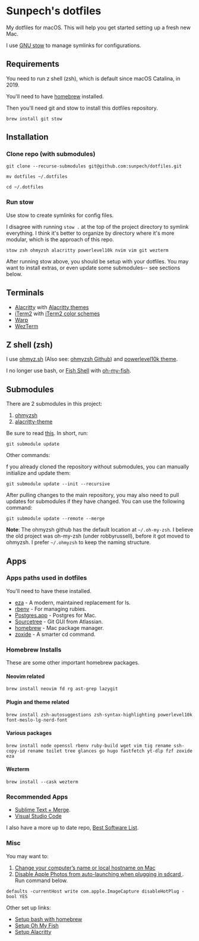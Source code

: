 # Sunpech's dotfiles

My dotfiles for macOS. This will help you get started setting up a fresh new Mac.

I use [GNU stow](https://www.gnu.org/software/stow/) to manage symlinks for configurations.

## Requirements

You need to run z shell (zsh), which is default since macOS Catalina, in 2019.

You'll need to have [homebrew](https://brew.sh/) installed. 

Then you'll need git and stow to install this dotfiles repository.

```
brew install git stow
```

## Installation

### Clone repo (with submodules)

```
git clone --recurse-submodules git@github.com:sunpech/dotfiles.git

mv dotfiles ~/.dotfiles

cd ~/.dotfiles
```

### Run stow

Use stow to create symlinks for config files. 

I disagree with running ```stow .``` at the top of the project directory to symlink everything. I think it's better to organize by directory where it's more modular, which is the approach of this repo.

```
stow zsh ohmyzsh alacritty powerlevel10k nvim vim git wezterm
```

After running stow above, you should be setup with your dotfiles. You may want to install extras, or even update some submodules-- see sections below.

## Terminals

* [Alacritty](https://alacritty.org/) with [Alacritty themes](https://github.com/alacritty/alacritty-theme)
* [iTerm2](http://www.iterm2.com/) with [iTerm2 color schemes](http://iterm2colorschemes.com/)
* [Warp](https://www.warp.dev/)
* [WezTerm](https://wezfurlong.org/wezterm/)

## Z shell (zsh)

I use [ohmyz.sh](https://ohmyz.sh/) (Also see: [ohmyzsh Github](https://github.com/ohmyzsh/ohmyzsh)) and [powerlevel10k theme](https://github.com/romkatv/powerlevel10k).

I no longer use bash, or [Fish Shell](https://fishshell.com/) with [oh-my-fish](https://github.com/oh-my-fish/oh-my-fish).

## Submodules
There are 2 submodules in this project:

1. [ohmyzsh](https://github.com/ohmyzsh/ohmyzsh)
2. [alacritty-theme](https://github.com/alacritty/alacritty-theme)

Be sure to read [this](https://stackoverflow.com/questions/11420701/git-submodule-is-returning-blank/40426513). In short, run:

```
git submodule update
```

Other commands:

f you already cloned the repository without submodules, you can manually initialize and update them:
```
git submodule update --init --recursive
```

After pulling changes to the main repository, you may also need to pull updates for submodules if they have changed. You can use the following command:
```
git submodule update --remote --merge
```

**Note**: The ohmyzsh github has the default location at ```~/.oh-my-zsh```. I believe the old project was oh-my-zsh (under robbyrussell), before it got moved to ohmyzsh. I prefer ```~/.ohmyzsh``` to keep the naming structure.

## Apps

### Apps paths used in dotfiles

You'll need to have these installed.

* [eza](https://github.com/eza-community/eza) - A modern, maintained replacement for ls.
* [rbenv](https://github.com/sstephenson/rbenv) - For managing rubies.
* [Postgres.app](http://postgresapp.com/) - Postgres for Mac.
* [Sourcetree](https://www.sourcetreeapp.com/) - Git GUI from Atlassian.
* [homebrew](http://brew.sh/) - Mac package manager.
* [zoxide](https://github.com/ajeetdsouza/zoxide) - A smarter cd command.

### Homebrew Installs

These are some other important homebrew packages.

#### Neovim related
```
brew install neovim fd rg ast-grep lazygit
```

#### Plugin and theme related
```
brew install zsh-autosuggestions zsh-syntax-highlighting powerlevel10k font-meslo-lg-nerd-font
```

#### Various packages
```
brew install node openssl rbenv ruby-build wget vim tig rename ssh-copy-id rename toilet tree glances go hugo fastfetch yt-dlp fzf zoxide eza
```

#### Wezterm
```
brew install --cask wezterm
```

### Recommended Apps

* [Sublime Text + Merge](https://www.sublimetext.com/).
* [Visual Studio Code](https://code.visualstudio.com/)

I also have a more up to date repo, [Best Software List](https://github.com/sunpech/best_software_list).

### Misc

You may want to: 

1. [Change your computer’s name or local hostname on Mac](https://support.apple.com/guide/mac-help/change-computers-local-hostname-mac-mchlp2322/mac#:~:text=On%20your%20Mac%2C%20choose%20Apple,Click%20About.&text=Select%20the%20current%20computer%20name%2C%20then%20type%20a%20new%20name.)
2. [Disable Apple Photos from auto-launching when plugging in sdcard ](http://petapixel.com/2015/12/21/stop-apple-photos-from-auto-launching-in-os-x-with-one-command/). Run command below.

```
defaults -currentHost write com.apple.ImageCapture disableHotPlug -bool YES
```


Other set up links:

* [Setup bash with homebrew](https://johndjameson.com/blog/updating-your-shell-with-homebrew/)
* [Setup Oh My Fish](https://github.com/oh-my-fish/oh-my-fish)
* [Setup Alacritty](https://www.josean.com/posts/how-to-setup-alacritty-terminal)
